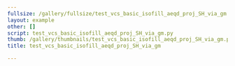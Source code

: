 ```yaml
---
fullsize: /gallery/fullsize/test_vcs_basic_isofill_aeqd_proj_SH_via_gm.png
layout: example
other: []
script: test_vcs_basic_isofill_aeqd_proj_SH_via_gm.py
thumb: /gallery/thumbnails/test_vcs_basic_isofill_aeqd_proj_SH_via_gm.png
title: test_vcs_basic_isofill_aeqd_proj_SH_via_gm

---
```

